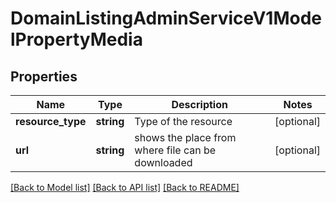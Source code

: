 # DomainListingAdminServiceV1ModelPropertyMedia

## Properties
Name | Type | Description | Notes
------------ | ------------- | ------------- | -------------
**resource_type** | **string** | Type of the resource | [optional] 
**url** | **string** | shows the place from where file can be downloaded | [optional] 

[[Back to Model list]](../../README.md#documentation-for-models) [[Back to API list]](../../README.md#documentation-for-api-endpoints) [[Back to README]](../../README.md)


